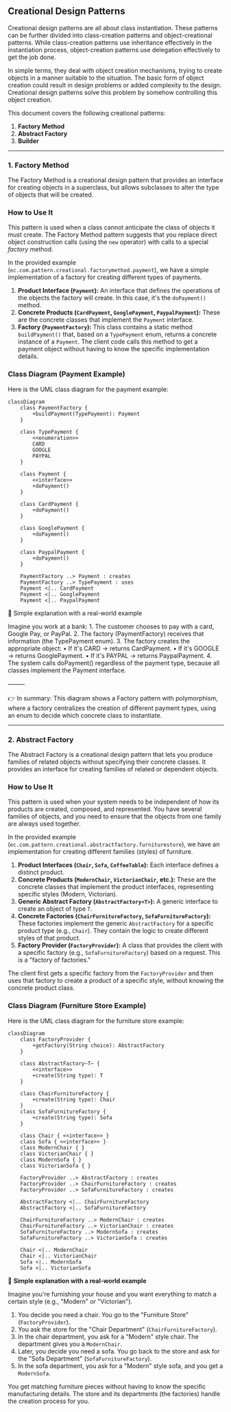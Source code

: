 ## Creational Design Patterns

Creational design patterns are all about class instantiation. These patterns can be further divided into class-creation patterns and object-creational patterns. While class-creation patterns use inheritance effectively in the instantiation process, object-creation patterns use delegation effectively to get the job done.

In simple terms, they deal with object creation mechanisms, trying to create objects in a manner suitable to the situation. The basic form of object creation could result in design problems or added complexity to the design. Creational design patterns solve this problem by somehow controlling this object creation.

This document covers the following creational patterns:
1.  **Factory Method**
2.  **Abstract Factory**
3.  **Builder**

---

### 1. Factory Method

The Factory Method is a creational design pattern that provides an interface for creating objects in a superclass, but allows subclasses to alter the type of objects that will be created.

### How to Use It

This pattern is used when a class cannot anticipate the class of objects it must create. The Factory Method pattern suggests that you replace direct object construction calls (using the `new` operator) with calls to a special *factory* method.

In the provided example (`ec.com.pattern.creational.factorymethod.payment`), we have a simple implementation of a factory for creating different types of payments.

1.  **Product Interface (`Payment`):** An interface that defines the operations of the objects the factory will create. In this case, it's the `doPayment()` method.
2.  **Concrete Products (`CardPayment`, `GooglePayment`, `PaypalPayment`):** These are the concrete classes that implement the `Payment` interface.
3.  **Factory (`PaymentFactory`):** This class contains a static method `buildPayment()` that, based on a `TypePayment` enum, returns a concrete instance of a `Payment`. The client code calls this method to get a payment object without having to know the specific implementation details.

### Class Diagram (Payment Example)

Here is the UML class diagram for the payment example:

```mermaid
classDiagram
    class PaymentFactory {
        +buildPayment(TypePayment): Payment
    }

    class TypePayment {
        <<enumeration>>
        CARD
        GOOGLE
        PAYPAL
    }

    class Payment {
        <<interface>>
        +doPayment()
    }

    class CardPayment {
        +doPayment()
    }

    class GooglePayment {
        +doPayment()
    }

    class PaypalPayment {
        +doPayment()
    }

    PaymentFactory ..> Payment : creates
    PaymentFactory ..> TypePayment : uses
    Payment <|.. CardPayment
    Payment <|.. GooglePayment
    Payment <|.. PaypalPayment
```
🔹 Simple explanation with a real-world example

Imagine you work at a bank:
    1. The customer chooses to pay with a card, Google Pay, or PayPal.
    2. The factory (PaymentFactory) receives that information (the TypePayment enum).
    3. The factory creates the appropriate object:
        • If it's CARD → returns CardPayment.
        • If it's GOOGLE → returns GooglePayment.
        • If it's PAYPAL → returns PaypalPayment.
    4. The system calls doPayment() regardless of the payment type, because all classes implement the Payment interface.

⸻

👉 In summary:
This diagram shows a Factory pattern with polymorphism, where a factory centralizes the creation of different payment types, using an enum to decide which concrete class to instantiate.

---

### 2. Abstract Factory

The Abstract Factory is a creational design pattern that lets you produce families of related objects without specifying their concrete classes. It provides an interface for creating families of related or dependent objects.

### How to Use It

This pattern is used when your system needs to be independent of how its products are created, composed, and represented. You have several families of objects, and you need to ensure that the objects from one family are always used together.

In the provided example (`ec.com.pattern.creational.abstractfactory.furniturestore`), we have an implementation for creating different families (styles) of furniture.

1.  **Product Interfaces (`Chair`, `Sofa`, `CoffeeTable`):** Each interface defines a distinct product.
2.  **Concrete Products (`ModernChair`, `VictorianChair`, etc.):** These are the concrete classes that implement the product interfaces, representing specific styles (Modern, Victorian).
3.  **Generic Abstract Factory (`AbstractFactory<T>`):** A generic interface to create an object of type `T`.
4.  **Concrete Factories (`ChairFurnitureFactory`, `SofaFurnitureFactory`):** These factories implement the generic `AbstractFactory` for a specific product type (e.g., `Chair`). They contain the logic to create different styles of that product.
5.  **Factory Provider (`FactoryProvider`):** A class that provides the client with a specific factory (e.g., `SofaFurnitureFactory`) based on a request. This is a "factory of factories."

The client first gets a specific factory from the `FactoryProvider` and then uses that factory to create a product of a specific style, without knowing the concrete product class.

### Class Diagram (Furniture Store Example)

Here is the UML class diagram for the furniture store example:

```mermaid
classDiagram
    class FactoryProvider {
        +getFactory(String choice): AbstractFactory
    }

    class AbstractFactory~T~ {
        <<interface>>
        +create(String type): T
    }

    class ChairFurnitureFactory {
        +create(String type): Chair
    }
    class SofaFurnitureFactory {
        +create(String type): Sofa
    }

    class Chair { <<interface>> }
    class Sofa { <<interface>> }
    class ModernChair { }
    class VictorianChair { }
    class ModernSofa { }
    class VictorianSofa { }

    FactoryProvider ..> AbstractFactory : creates
    FactoryProvider ..> ChairFurnitureFactory : creates
    FactoryProvider ..> SofaFurnitureFactory : creates

    AbstractFactory <|.. ChairFurnitureFactory
    AbstractFactory <|.. SofaFurnitureFactory

    ChairFurnitureFactory ..> ModernChair : creates
    ChairFurnitureFactory ..> VictorianChair : creates
    SofaFurnitureFactory ..> ModernSofa : creates
    SofaFurnitureFactory ..> VictorianSofa : creates

    Chair <|.. ModernChair
    Chair <|.. VictorianChair
    Sofa <|.. ModernSofa
    Sofa <|.. VictorianSofa
```

🔹 **Simple explanation with a real-world example**

Imagine you're furnishing your house and you want everything to match a certain style (e.g., "Modern" or "Victorian").

1.  You decide you need a chair. You go to the "Furniture Store" (`FactoryProvider`).
2.  You ask the store for the "Chair Department" (`ChairFurnitureFactory`).
3.  In the chair department, you ask for a "Modern" style chair. The department gives you a `ModernChair`.
4.  Later, you decide you need a sofa. You go back to the store and ask for the "Sofa Department" (`SofaFurnitureFactory`).
5.  In the sofa department, you ask for a "Modern" style sofa, and you get a `ModernSofa`.

You get matching furniture pieces without having to know the specific manufacturing details. The store and its departments (the factories) handle the creation process for you.
